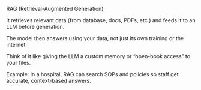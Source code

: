 RAG (Retrieval-Augmented Generation)

It retrieves relevant data (from database, docs, PDFs, etc.) and feeds it to an LLM before generation.

The model then answers using your data, not just its own training or the internet.

Think of it like giving the LLM a custom memory or “open-book access” to your files.

Example: In a hospital, RAG can search SOPs and policies so staff get accurate, context-based answers.